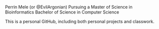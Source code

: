 Perrin Mele (or @EvilArgonian)
Pursuing a Master of Science in Bioinformatics
Bachelor of Science in Computer Science

This is a personal GitHub, including both personal projects and classwork.

<!---
EvilArgonian/EvilArgonian is a ✨ special ✨ repository because its `README.md` (this file) appears on your GitHub profile.
You can click the Preview link to take a look at your changes.
--->
